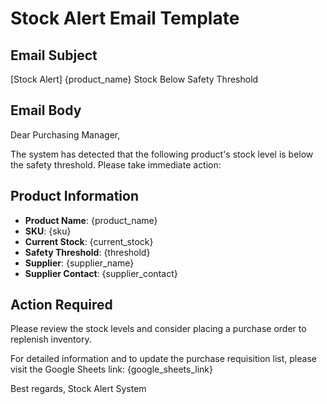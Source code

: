 # Stock Alert Email Template

## Email Subject
[Stock Alert] {product_name} Stock Below Safety Threshold

## Email Body

Dear Purchasing Manager,

The system has detected that the following product's stock level is below the safety threshold. Please take immediate action:

## Product Information
- **Product Name**: {product_name}
- **SKU**: {sku}
- **Current Stock**: {current_stock}
- **Safety Threshold**: {threshold}
- **Supplier**: {supplier_name}
- **Supplier Contact**: {supplier_contact}

## Action Required
Please review the stock levels and consider placing a purchase order to replenish inventory.

For detailed information and to update the purchase requisition list, please visit the Google Sheets link: {google_sheets_link}

Best regards,
Stock Alert System
